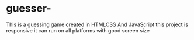 # guesser-
This is a guessing game created in HTMLCSS
And JavaScript this project is responsive it can run on all platforms with good screen size
